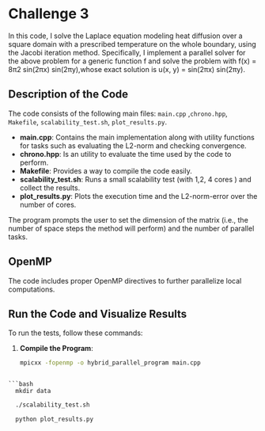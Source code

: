 # Challenge 3

In this code, I solve the Laplace equation modeling heat diffusion over a square domain with a prescribed temperature on the whole boundary, using the Jacobi iteration method. Specifically, I implement a parallel solver for the above problem for a generic function f and solve the problem with f(x) = 8π2 sin(2πx) sin(2πy),whose exact solution is u(x, y) = sin(2πx) sin(2πy).

## Description of the Code

The code consists of the following main files: `main.cpp` ,`chrono.hpp`, `Makefile`, `scalability_test.sh`, `plot_results.py`.

- **main.cpp**: Contains the main implementation along with utility functions for tasks such as evaluating the L2-norm and checking convergence.
- **chrono.hpp**: Is an utility to evaluate the time used by the code to perform.
- **Makefile**: Provides a way to compile the code easily.
- **scalability_test.sh**: Runs a small scalability test (with 1,2, 4 cores ) and collect the results.
- **plot_results.py**: Plots the execution time and the L2-norm-error over the number of cores.


The program prompts the user to set the dimension of the matrix (i.e., the number of space steps the method will perform) and the number of parallel tasks.

## OpenMP

The code includes proper OpenMP directives to further parallelize local computations.

## Run the Code and Visualize Results

To run the tests, follow these commands:

1. **Compile the Program**:
   ```bash
   mpicxx -fopenmp -o hybrid_parallel_program main.cpp
```

```bash
  mkdir data
```
```bash
  ./scalability_test.sh
```
```bash
  python plot_results.py

```

